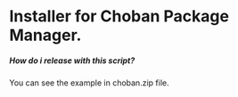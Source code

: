 # Installer for Choban Package Manager.

##### How do i release with this script?

You can see the example in choban.zip file.